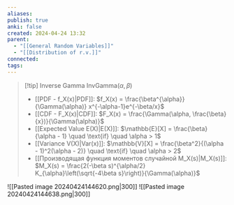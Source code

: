 ```yaml
---
aliases: 
publish: true
anki: false
created: 2024-04-24 13:32
parent:
  - "[[General Random Variables]]"
  - "[[Distribution of r.v.]]"
connected: 
tags:
---
```


> [!tip] Inverse Gamma      $\text{InvGamma}(\alpha, \beta)$
> - [[PDF - f_X(x)|PDF]]: $f_X(x) = \frac{\beta^{\alpha}}{\Gamma(\alpha)} x^{-\alpha-1}e^{-\beta/x}$
> - [[CDF - F_X(x)|CDF]]: $F_X(x) = \frac{\Gamma(\alpha, \frac{\beta}{x})}{\Gamma(\alpha)}$
> - [[Expected Value E(X)|E(X)]]: $\mathbb{E}[X] = \frac{\beta}{\alpha - 1} \quad \text{if} \quad \alpha > 1$
> - [[Variance V(X)|Var(x)]]: $\mathbb{V}[X] = \frac{\beta^2}{(\alpha - 1)^2(\alpha - 2)} \quad \text{if} \quad \alpha > 2$
> - [[Производящая функция моментов случайной M_X(s)|M_X(s)]]: $M_X(s) = \frac{2(-\beta s)^{\alpha/2} K_{\alpha}\left(\sqrt{-4\beta s}\right)}{\Gamma(\alpha)}$  

![[Pasted image 20240424144620.png|300]]
![[Pasted image 20240424144638.png|300]]